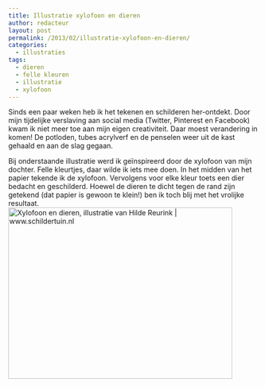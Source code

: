 ```yaml
---
title: Illustratie xylofoon en dieren
author: redacteur
layout: post
permalink: /2013/02/illustratie-xylofoon-en-dieren/
categories:
  - illustraties
tags:
  - dieren
  - felle kleuren
  - illustratie
  - xylofoon
---
```

Sinds een paar weken heb ik het tekenen en schilderen her-ontdekt. Door mijn tijdelijke verslaving aan social media (Twitter, Pinterest en Facebook) kwam ik niet meer toe aan mijn eigen creativiteit. Daar moest verandering in komen! De potloden, tubes acrylverf en de penselen weer uit de kast gehaald en aan de slag gegaan.

Bij onderstaande illustratie werd ik geïnspireerd door de xylofoon van mijn dochter. Felle kleurtjes, daar wilde ik iets mee doen. In het midden van het papier tekende ik de xylofoon. Vervolgens voor elke kleur toets een dier bedacht en geschilderd. Hoewel de dieren te dicht tegen de rand zijn getekend (dat papier is gewoon te klein!) ben ik toch blij met het vrolijke resultaat.<img class="aligncenter size-full wp-image-3421" src="http://www.schildertuin.nl/wordpress/wp-content/uploads/2013/02/xylofoon_en_dieren_illustratie_Hilde_Reurink.jpg" alt="Xylofoon en dieren, illustratie van Hilde Reurink | www.schildertuin.nl" width="450" height="345" />